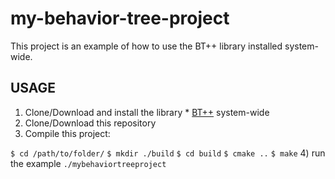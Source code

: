 # my-behavior-tree-project
This project is an example of how to use the BT++ library installed system-wide.

USAGE
------
1) Clone/Download and install the library * [BT++](https://github.com/miccol/Behavior-Tree) system-wide
2) Clone/Download this repository
3) Compile this project:

`$ cd /path/to/folder/` 
`$ mkdir ./build` 
`$ cd build` 
`$ cmake ..`
`$ make` 
4) run the example
`./mybehaviortreeproject`
